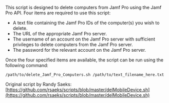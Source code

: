 This script is designed to delete computers from Jamf Pro using the Jamf Pro API. Four items are required to use this script:

* A text file containing the Jamf Pro IDs of the computer(s) you wish to delete.
* The URL of the appropriate Jamf Pro server.
* The username of an account on the Jamf Pro server with sufficient privileges to delete computers from the Jamf Pro server.
* The password for the relevant account on the Jamf Pro server.

Once the four specified items are available, the script can be run using the following command:

`/path/to/delete_Jamf_Pro_Computers.sh /path/to/text_filename_here.txt`

Original script by Randy Saeks:
[https://github.com/rsaeks/scripts/blob/master/delMobileDevice.sh](https://github.com/rsaeks/scripts/blob/master/delMobileDevice.sh)